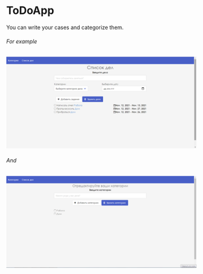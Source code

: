 # ToDoApp
You can  write your cases and categorize them.
###### For example
![td1](td1.png 'Do')
###### And
![td2](td2.png 'Cat')
